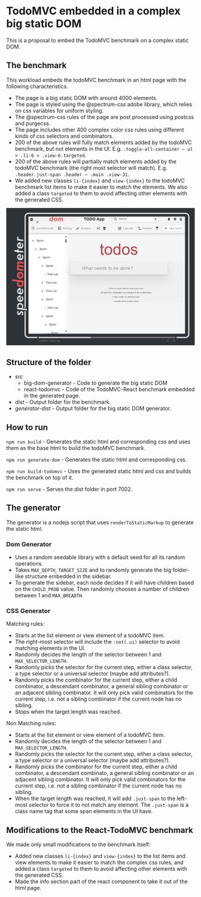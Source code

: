 # TodoMVC embedded in a complex big static DOM

This is a proposal to embed the TodoMVC benchmark on a complex static DOM.

## The benchmark

This workload embeds the todoMVC benchmark in an html page with the following characteristics.

* The page is a big static DOM with around 4000 elements.
* The page is styled using the @spectrum-css adobe library, which relies on css variables for uniform styling.
* The @spectrum-css rules of the page are post processed using postcss and purgecss.
* The page includes other 400 complex color css rules using different kinds of css selectors and combinators.
* 200 of the above rules will fully match elements added by the todoMVC benchmark, but not elements in the UI. E.g. `.toggle-all-container ~ ul > .li-6 > .view-6.targeted`.
* 200 of the above rules will partially match elements added by the todoMVC benchmark (the right most selector will match). E.g. `.header.just-span .header ~ .main .view-31`.
* We added new classes `li-{index}` and `view-{index}` to the todoMVC benchmark list items to make it easier to match the elements. We also added a class `targeted` to them to avoid affecting other elements with the generated CSS.

<p align = "center">
<img src="complex-dom-workload.png" alt="workload" width="800"/>
</p>

## Structure of the folder
* *src*
  * big-dom-generator - Code to generate the big static DOM
  * react-todomvc - Code of the TodoMVC-React benchmark embedded in the generated page.
* *dist* - Output folder for the benchmark.
* *generator-dist* - Output folder for the big static DOM generator.

## How to run
`npm run build` - Generates the static html and corresponding css and uses them as the base html to build the todoMVC benchmark.

`npm run generate-dom` - Generates the static html and corresponding css.

`npm run build-todomvc` - Uses the generated static html and css and builds the benchmark on top of it.

`npm run serve` - Serves the dist folder in port 7002.

## The generator

The generator is a nodejs script that uses `renderToStaticMarkup` to generate the static html.

### Dom Generator

* Uses a random seedable library with a default seed for all its random operations.
* Takes `MAX_DEPTH`, `TARGET_SIZE` and to randomly generate the big folder-like structure embedded in the sidebar.
* To generate the sidebar, each node decides if it will have children based on the `CHILD_PROB` value. Then randomly chooses a number of children between 1 and `MAX_BREADTH`.

### CSS Generator

Matching rules:

* Starts at the list element or view element of a todoMVC item.
* The right-most selector will include the `:not(.ui)` selector to avoid matching elements in the UI.
* Randomly decides the length of the selector between 1 and `MAX_SELECTOR_LENGTH`.
* Randomly picks the selector for the current step, either a class selector, a type selector or a universal selector (maybe add attributes?).
* Randomly picks the combinator for the current step, either a child combinator, a descendant combinator, a general sibling combinator or an adjacent sibling combinator. It will only pick valid combinators for the current step, i.e. not a sibling combinator if the current node has no sibling.
* Stops when the target length was reached.

Non Matching rules:

* Starts at the list element or view element of a todoMVC item.
* Randomly decides the length of the selector between 1 and `MAX_SELECTOR_LENGTH`.
* Randomly picks the selector for the current step, either a class selector, a type selector or a universal selector (maybe add attributes?).
* Randomly picks the combinator for the current step, either a child combinator, a descendant combinato, a general sibling combinator or an adjacent sibling combinator. It will only pick valid combinators for the current step, i.e. not a sibling combinator if the current node has no sibling.
* When the target length was reached, it will add `.just-span` to the left-most selector to force it to not match any element. The `.just-span` is a class name tag that some span elements in the UI have.

## Modifications to the React-TodoMVC benchmark

We made only small modifications to the benchmark itself:

* Added new classes `li-{index}` and `view-{index}` to the list items and view elements to make it easier to match the complex css rules, and added a class `targeted` to them to avoid affecting other elements with the generated CSS.
* Made the info section part of the react component to take it out of the html page.